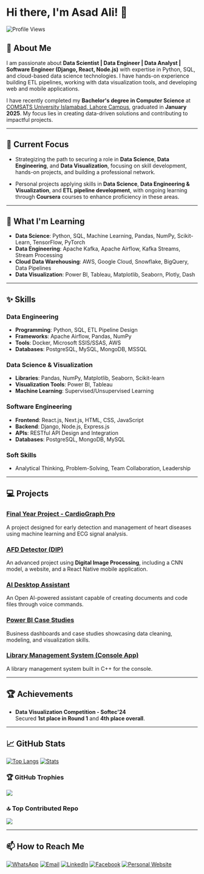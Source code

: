 # Hi there, I'm Asad Ali! 👋

![Profile Views](https://komarev.com/ghpvc/?username=asadali27232&style=flat-square&color=blue)

## 🚀 About Me
I am passionate about **Data Scientist | Data Engineer | Data Analyst | Software Engineer (Django, React, Node.js)** with expertise in Python, SQL, and cloud-based data science technologies. I have hands-on experience building ETL pipelines, working with data visualization tools, and developing web and mobile applications. 

I have recently completed my **Bachelor's degree in Computer Science** at [COMSATS University Islamabad, Lahore Campus](https://lahore.comsats.edu.pk/default.aspx), graduated in **January 2025**. My focus lies in creating data-driven solutions and contributing to impactful projects.

---

## 🔭 Current Focus
- Strategizing the path to securing a role in **Data Science**, **Data Engineering**, and **Data Visualization**, focusing on skill development, hands-on projects, and building a professional network.

- Personal projects applying skills in **Data Science**, **Data Engineering & Visualization**, and **ETL pipeline development**, with ongoing learning through **Coursera** courses to enhance proficiency in these areas.


---

## 🌱 What I'm Learning
- **Data Science**: Python, SQL, Machine Learning, Pandas, NumPy, Scikit-Learn, TensorFlow, PyTorch
- **Data Engineering**: Apache Kafka, Apache Airflow, Kafka Streams, Stream Processing
- **Cloud Data Warehousing**: AWS, Google Cloud, Snowflake, BigQuery, Data Pipelines
- **Data Visualization**: Power BI, Tableau, Matplotlib, Seaborn, Plotly, Dash

---

## ✨ Skills

### **Data Engineering**
- **Programming**: Python, SQL, ETL Pipeline Design
- **Frameworks**: Apache Airflow, Pandas, NumPy
- **Tools**: Docker, Microsoft SSIS/SSAS, AWS
- **Databases**: PostgreSQL, MySQL, MongoDB, MSSQL

### **Data Science & Visualization**
- **Libraries**: Pandas, NumPy, Matplotlib, Seaborn, Scikit-learn
- **Visualization Tools**: Power BI, Tableau
- **Machine Learning**: Supervised/Unsupervised Learning

### **Software Engineering**
- **Frontend**: React.js, Next.js, HTML, CSS, JavaScript
- **Backend**: Django, Node.js, Express.js
- **APIs**: RESTful API Design and Integration
- **Databases**: PostgreSQL, MongoDB, MySQL

### **Soft Skills**
- Analytical Thinking, Problem-Solving, Team Collaboration, Leadership

---

## 💻 Projects

### [Final Year Project - CardioGraph Pro](https://github.com/asadali27232/FYP)
A project designed for early detection and management of heart diseases using machine learning and ECG signal analysis.

### [AFD Detector (DIP)](https://github.com/asadali27232/AFD-Detector_DIP-Project)
An advanced project using **Digital Image Processing**, including a CNN model, a website, and a React Native mobile application.

### [AI Desktop Assistant](https://github.com/asadali27232/AI-Desktop-Assistant)
An Open AI-powered assistant capable of creating documents and code files through voice commands.

### [Power BI Case Studies](https://github.com/asadali27232/PowerBI-CaseStudies-Projects)
Business dashboards and case studies showcasing data cleaning, modeling, and visualization skills.

### [Library Management System (Console App)](https://github.com/asadali27232/LibrarayMnagagementProject)
A library management system built in C++ for the console.

---

## 🏆 Achievements
- **Data Visualization Competition - Softec'24**  
  Secured **1st place in Round 1** and **4th place overall**.

---

## 📈 GitHub Stats

[![Top Langs](https://github-readme-stats.vercel.app/api/top-langs/?username=asadali27232&layout=pie&theme=github_dark&hide_border=true&border_radius=4&langs_count=6&hide=html,CSS)](https://github.com/asadali27232/)
[![Stats](https://github-readme-stats.vercel.app/api?username=asadali27232&show_icons=true&theme=github_dark&hide_border=true&border_radius=4&rank_icon=percentile)](https://github.com/asadali27232/)

### 🏆 GitHub Trophies
![](https://github-profile-trophy.vercel.app/?username=asadali27232&limit=8&theme=github_dark&no-frame=false&no-bg=false&margin-w=4)

### 🔝 Top Contributed Repo
![](https://github-contributor-stats.vercel.app/api?username=asadali27232&limit=15&theme=github_dark&combine_all_yearly_contributions=true)

---

## 📫 How to Reach Me

[![WhatsApp](https://img.shields.io/badge/WhatsApp-25D366?style=for-the-badge&logo=whatsapp&logoColor=white)](https://wa.me/923074315952)
[![Email](https://img.shields.io/badge/Email-D14836?style=for-the-badge&logo=gmail&logoColor=white)](mailto:asadali27232@gmail.com)
[![LinkedIn](https://img.shields.io/badge/LinkedIn-0077B5?style=for-the-badge&logo=linkedin&logoColor=white)](https://www.linkedin.com/in/asadali27232/)
[![Facebook](https://img.shields.io/badge/Facebook-1877F2?style=for-the-badge&logo=facebook&logoColor=white)](https://www.facebook.com/asadali27232)
[![Personal Website](https://img.shields.io/badge/Personal%20Website-24292e?style=for-the-badge&logo=react&logoColor=white&color=purplr)](https://www.asadali.tech)
